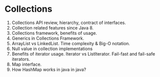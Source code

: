 # Collections
1.	Collections API review, hierarchy, contract of interfaces.
2.	Collection related features since Java 8.
3.	Collections framework, benefits of usage.
4.	Generics in Collections Framework.
5.	ArrayList vs LinkedList. Time complexity & Big-O notation.
6.	Null value in collection implementations
7.	Benefits of iterator usage. Iterator vs ListIterator. Fail-fast and fail-safe iterators.
8.	Map interface.
9.	How HashMap works in java in java?